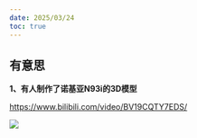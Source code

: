 ```yaml
---
date: 2025/03/24
toc: true
---
```


## 有意思
**1、有人制作了诺基亚N93i的3D模型**

<https://www.bilibili.com/video/BV19CQTY7EDS/>

![](https://prod-files-secure.s3.us-west-2.amazonaws.com/7d75d125-33f7-4508-8e05-197161a5f606/4c1ae913-78de-4e03-8989-fe31bd60ec4d/stn-XTpW5rHLNSqGRTojRA1SQIRD9tPpbVqX3foaCVeC.png?X-Amz-Algorithm=AWS4-HMAC-SHA256&X-Amz-Content-Sha256=UNSIGNED-PAYLOAD&X-Amz-Credential=ASIAZI2LB466XHI6ZHEA%2F20250324%2Fus-west-2%2Fs3%2Faws4_request&X-Amz-Date=20250324T003031Z&X-Amz-Expires=3600&X-Amz-Security-Token=IQoJb3JpZ2luX2VjEIj%2F%2F%2F%2F%2F%2F%2F%2F%2F%2FwEaCXVzLXdlc3QtMiJIMEYCIQDeyHPqlnOBrD%2FdDWyKJZoZaC3bJV%2BCSzBYaKkRUMXAkAIhAJaalet4l9SHCLBvUZPOi7kh3ksl2zArF0vTAU4ueaTpKogECOD%2F%2F%2F%2F%2F%2F%2F%2F%2F%2FwEQABoMNjM3NDIzMTgzODA1Igwgre40ul9RxnybVa4q3ANC%2Bi98zIcL2lVhI9jA7M0aPxpRsx77eqEMyW2b1%2B5fmbHfk2oPocpS3k%2FXsl7jcqdfkfs5tZ4cY53MkBqGh1fAjLvxKSTwo7tzmBrMS%2B4u88VfR%2FQEi%2B5sflIjiTotLkiQkfSf7m0NsSFtPHHmYGs5qQVekWjlYQJXdAXymejMG8y1oMNI1n0OsWy7UEfhyD%2FODYilmLPTuh7e0xbEhXDhq8kQDwR%2F33X0l1YVcRm9zgG%2F8bsHknToLRscL%2F5eExekpu8UXQgb6rYIFADir7SahzI75SuxpiKwx4z6i3n1iyWQFesPcwLQqAoAZcer1jZPtapIHIs7XygwQZz7NaQcnlBZSdtkWVYcgjImUvjaSCYWprBNMy0IpNwZfwCnNk3OTdPBNFJCKIWQ%2BVz7%2FtawH6z6Xz0Ki54oWVtg8hQG5YuvnTmF5WYtmkmrIIc8pz2ZXOanSYy1Rjzma35LSn38THIDkewxDFnHe21oOJQ7IAILHAo%2B%2BcnvGlE0WBHAMvG04QG7kdJGpPo6ETmUFMRqeAs5gKnfodZUO7MmDFblUE9%2BYXCSwKyXwTzQf0Gz00jEGxrXXYrWnnNMps3xIzGoU9ytVKgF1EynZljjZvtwTj2LQpCg3g%2F0mhK3HzD%2FroK%2FBjqkAczOEvCDtjklfm1m3zRhEkI5S6mzXKNx34gdt%2Fz0KF8Cbr2j0GlvrDpgHMljY%2BTh%2FgLobMpLZjbUNZy%2Bn2gVM6uRg%2BoGr%2FV7AT8RIMBtIKUBaJLb%2FA0PYvm%2BM0GLKnZfmnQHzKh46j6EjCJgRgp3URTqTCun7HCMCVVIj2dWDn%2FpmdoMnLwmDs72k7RZ0KvEn9Rpc0yt1irpiFvdLJU%2BowKmopTr&X-Amz-Signature=ccf0a95c65e366435c48cfc1902b51753ac45612f086f2673c0b964bc148e023&X-Amz-SignedHeaders=host&x-id=GetObject)

